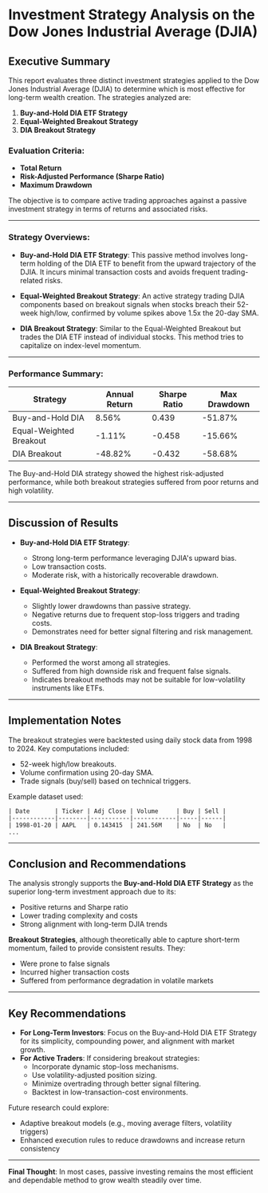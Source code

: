 
# Investment Strategy Analysis on the Dow Jones Industrial Average (DJIA)

## Executive Summary

This report evaluates three distinct investment strategies applied to the Dow Jones Industrial Average (DJIA) to determine which is most effective for long-term wealth creation. The strategies analyzed are:

1. **Buy-and-Hold DIA ETF Strategy**
2. **Equal-Weighted Breakout Strategy**
3. **DIA Breakout Strategy**

### Evaluation Criteria:
- **Total Return**
- **Risk-Adjusted Performance (Sharpe Ratio)**
- **Maximum Drawdown**

The objective is to compare active trading approaches against a passive investment strategy in terms of returns and associated risks.

---

### Strategy Overviews:

- **Buy-and-Hold DIA ETF Strategy**: This passive method involves long-term holding of the DIA ETF to benefit from the upward trajectory of the DJIA. It incurs minimal transaction costs and avoids frequent trading-related risks.

- **Equal-Weighted Breakout Strategy**: An active strategy trading DJIA components based on breakout signals when stocks breach their 52-week high/low, confirmed by volume spikes above 1.5x the 20-day SMA.

- **DIA Breakout Strategy**: Similar to the Equal-Weighted Breakout but trades the DIA ETF instead of individual stocks. This method tries to capitalize on index-level momentum.

---

### Performance Summary:

| Strategy                  | Annual Return | Sharpe Ratio | Max Drawdown |
|---------------------------|----------------|---------------|----------------|
| Buy-and-Hold DIA          | 8.56%          | 0.439         | -51.87%        |
| Equal-Weighted Breakout   | -1.11%         | -0.458        | -15.66%        |
| DIA Breakout              | -48.82%        | -0.432        | -58.68%        |

The Buy-and-Hold DIA strategy showed the highest risk-adjusted performance, while both breakout strategies suffered from poor returns and high volatility.

---

## Discussion of Results

- **Buy-and-Hold DIA ETF Strategy**:
  - Strong long-term performance leveraging DJIA's upward bias.
  - Low transaction costs.
  - Moderate risk, with a historically recoverable drawdown.

- **Equal-Weighted Breakout Strategy**:
  - Slightly lower drawdowns than passive strategy.
  - Negative returns due to frequent stop-loss triggers and trading costs.
  - Demonstrates need for better signal filtering and risk management.

- **DIA Breakout Strategy**:
  - Performed the worst among all strategies.
  - Suffered from high downside risk and frequent false signals.
  - Indicates breakout methods may not be suitable for low-volatility instruments like ETFs.

---

## Implementation Notes

The breakout strategies were backtested using daily stock data from 1998 to 2024. Key computations included:

- 52-week high/low breakouts.
- Volume confirmation using 20-day SMA.
- Trade signals (buy/sell) based on technical triggers.

Example dataset used:
```
| Date       | Ticker | Adj Close | Volume     | Buy | Sell |
|------------|--------|-----------|------------|-----|------|
| 1998-01-20 | AAPL   | 0.143415  | 241.56M    | No  | No   |
...
```

---

## Conclusion and Recommendations

The analysis strongly supports the **Buy-and-Hold DIA ETF Strategy** as the superior long-term investment approach due to its:

- Positive returns and Sharpe ratio
- Lower trading complexity and costs
- Strong alignment with long-term DJIA trends

**Breakout Strategies**, although theoretically able to capture short-term momentum, failed to provide consistent results. They:

- Were prone to false signals
- Incurred higher transaction costs
- Suffered from performance degradation in volatile markets

---

## Key Recommendations

- **For Long-Term Investors**: Focus on the Buy-and-Hold DIA ETF Strategy for its simplicity, compounding power, and alignment with market growth.
- **For Active Traders**: If considering breakout strategies:
  - Incorporate dynamic stop-loss mechanisms.
  - Use volatility-adjusted position sizing.
  - Minimize overtrading through better signal filtering.
  - Backtest in low-transaction-cost environments.

Future research could explore:

- Adaptive breakout models (e.g., moving average filters, volatility triggers)
- Enhanced execution rules to reduce drawdowns and increase return consistency

---

**Final Thought**: In most cases, passive investing remains the most efficient and dependable method to grow wealth steadily over time.
